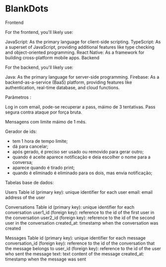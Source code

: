 # BlankDots

Frontend

For the frontend, you'll likely use:

JavaScript: As the primary language for client-side scripting.
TypeScript: As a superset of JavaScript, providing additional features like type checking and object-oriented programming.
React Native: As a framework for building cross-platform mobile apps.
Backend

For the backend, you'll likely use:

Java: As the primary language for server-side programming.
Firebase: As a backend-as-a-service (BaaS) platform, providing features like authentication, real-time database, and cloud functions.







Parâmetros :

Log in com email, pode-se recuperar a pass, máimo de 3 tentativas.
Pass segura contra ataque por força bruta.


Mensagens com limite máimo de 1 mês.

Gerador de ids:
- tem 1 hora de tempo limite;
- dá para cancelar;
- após gerado, é preciso ser usado ou removido para gerar outro;
- quando é aceite aparece notificação e deia escolher o nome para a conversa;
- aparece quando é tirado print;
- quando é eliminado é eliminado para os dois, mas envia notificação;


Tabelas base de dados:

Users Table
id (primary key): unique identifier for each user
email: email address of the user

Conversations Table
id (primary key): unique identifier for each conversation
user1_id (foreign key): reference to the id of the first user in the conversation
user2_id (foreign key): reference to the id of the second user in the conversation
created_at: timestamp when the conversation was created

Messages Table
id (primary key): unique identifier for each message
conversation_id (foreign key): reference to the id of the conversation that the message belongs to
user_id (foreign key): reference to the id of the user who sent the message
text: text content of the message
created_at: timestamp when the message was sent
